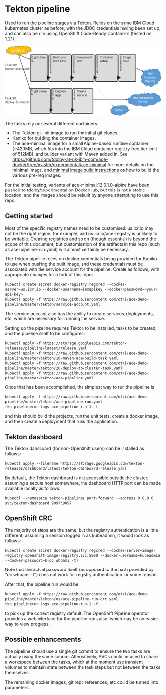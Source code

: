 # Tekton pipeline

Used to run the pipeline stages via Tekton. Relies on the same IBM Cloud kubernetes cluster as before, with the JDBC
credentials having been set up, and can also be run using OpenShift Code-Ready Containers (tested on 1.21).

![Pipeline overview](../ace-demo-pipeline-tekton-1.png)

The tasks rely on several different containers:

- The Tekton git-init image to run the initial git clones.
- Kaniko for building the container images.
- The ace-minimal image for a small Alpine-based runtime container (~420MB, which fits into the IBM Cloud container registry
free tier limit of 512MB), and builder variant with Maven added in.  See https://github.com/tdolby-at-uk-ibm-com/ace-docker/tree/master/experimental/ace-minimal
for more details on the minimal image, and [minimal image build instructions](README-image-build.md) on how to build the various pre-req images.

For the initial testing, variants of ace-minimal:12.0.1.0-alpine have been pushed to tdolby/experimental on DockerHub, but this is not a
stable location, and the images should be rebuilt by anyone attempting to use this repo.

## Getting started

 Most of the specific registry names need to be customised: us.icr.io may not be the right region, for example, and us.icr.io/ace-registry 
is unlikely to be writable. Creating registries and so on (though essential) is beyond the scope of this document, but customisation of
the artifacts in this repo (such as ace-pipeline-run.yaml) will almost certainly be necessary.

 The Tekton pipeline relies on docker credentials being provided for Kaniko to use when pushing the built image, and these credentials
must be associated with the service account for the pipeline. Create as follows, with appropriate changes for a fork of this repo:
```
kubectl create secret docker-registry regcred --docker-server=us.icr.io --docker-username=iamapikey --docker-password=<your-api-key>
kubectl apply -f https://raw.githubusercontent.com/ot4i/ace-demo-pipeline/master/tekton/service-account.yaml
```
The service account also has the ability to create services, deployments, etc, which are necessary for running the service.

Setting up the pipeline requires Tekton to be installed, tasks to be created, and the pipeline itself to be configured:
```
kubectl apply -f https://storage.googleapis.com/tekton-releases/pipeline/latest/release.yaml
kubectl apply -f https://raw.githubusercontent.com/ot4i/ace-demo-pipeline/master/tekton/10-maven-ace-build-task.yaml
kubectl apply -f https://raw.githubusercontent.com/ot4i/ace-demo-pipeline/master/tekton/20-deploy-to-cluster-task.yaml
kubectl apply -f https://raw.githubusercontent.com/ot4i/ace-demo-pipeline/master/tekton/ace-pipeline.yaml
```

Once that has been accomplished, the simplest way to run the pipeline is
```
kubectl apply -f https://raw.githubusercontent.com/ot4i/ace-demo-pipeline/master/tekton/ace-pipeline-run.yaml
tkn pipelinerun logs ace-pipeline-run-1 -f
```

and this should build the projects, run the unit tests, create a docker image, and then create a deployment that runs the application.

## Tekton dashboard

The Tekton dahsboard (for non-OpenShift users) can be installed as follows:
```
kubectl apply --filename https://storage.googleapis.com/tekton-releases/dashboard/latest/tekton-dashboard-release.yaml
```

By default, the Tekton dashboard is not accessible outside the cluster; assuming a secure host somewhere, the
dashboard HTTP port can be made available locally as follows:
```
kubectl --namespace tekton-pipelines port-forward --address 0.0.0.0 svc/tekton-dashboard 9097:9097
```

## OpenShift CRC

The majority of steps are the same, but the registry authentication is a little different; assuming a session logged in as kubeadmin, it would look as follows:
```
kubectl create secret docker-registry regcred --docker-server=image-registry.openshift-image-registry.svc:5000 --docker-username=kubeadmin --docker-password=$(oc whoami -t)
```
Note that the actual password itself (as opposed to the hash provided by "oc whoami -t") does not work for registry authentication for some reason.

After that, the pipeline run would be
```
kubectl apply -f https://raw.githubusercontent.com/ot4i/ace-demo-pipeline/master/tekton/os/ace-pipeline-run-crc.yaml
tkn pipelinerun logs ace-pipeline-run-1 -f
```
to pick up the correct registry default. The OpenShift Pipeline operator provides a web interface for the pipeline runs
also, which may be an easier way to view progress.

## Possible enhancements

The pipeline should use a single git commit to ensure the two tasks are actually using the same source. Alternatively, PVCs could 
be used to share a workspace between the tasks, which at the moment use transient volumes to maintain state between the task steps 
but not between the tasks themselves.

The remaining docker images, git repo references, etc could be turned into parameters.
